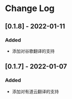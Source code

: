 # Change Log
## [0.1.8] - 2022-01-11
### Added

- 添加对谷歌翻译的支持
## [0.1.7] - 2022-01-07
### Added

- 添加对有道云翻译的支持
